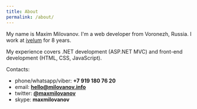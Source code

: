 ```yaml
---
title: About
permalink: /about/
---
```


My name is Maxim Milovanov. I'm a web developer from Voronezh, Russia. I work at [ivelum](http://www.ivelum.com/) for 8 years.

My experience covers .NET development (ASP.NET MVC) and front-end development (HTML, CSS, JavaScript).

Contacts:

* phone/whatsapp/viber: **+7 919 180 76 20**
* email: **[hello@milovanov.info](mailto:hello@milovanov.info)**
* twitter: **[@maxmilovanov](https://twitter.com/maxmilovanov)**
* skype: **maxmilovanov**
